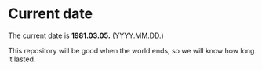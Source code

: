 # Current date

The current date is **1981.03.05.** (YYYY.MM.DD.)

This repository will be good when the world ends, so we will know how long it lasted.
